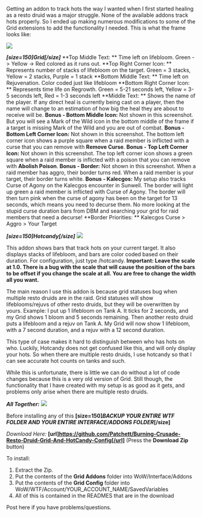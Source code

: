 Getting an addon to track hots the way I wanted when I first started healing as a resto druid was a major struggle. None of the available addons track hots properly. So I ended up making numerous modifications to some of the Grid extensions to add the functionality I needed. This is what the frame looks like:

![](http://puu.sh/mrxaH/f2ecc2d2e2.png)

***[size=150]Grid[/size]***
**Top Middle Text: ** Time left on lifebloom. Green -> Yellow -> Red colored as it runs out.
**Top Right Corner Icon: ** Represents number of stacks of lifebloom on the target. Green = 3 stacks, Yellow = 2 stacks, Purple = 1 stack
**Bottom Middle Text: ** Time left on Rejuvenation. Color coded just like lifebloom
**Bottom Right Corner Icon: ** Represents time life on Regrowth. Green = 5-21 seconds left, Yellow = 3-5 seconds left, Red = 1-3 seconds left
**Middle Text: ** Shows the name of the player. If any direct heal is currently being cast on a player, then the name will change to an estimation of how big the heal they are about to receive will be. 
**Bonus - Bottom Middle Icon:** Not shown in this screenshot. But you will see a Mark of the Wild icon in the bottom middle of the frame if a target is missing Mark of the Wild and you are out of combat. 
**Bonus - Bottom Left Corner Icon:** Not shown in this screenshot. The bottom left corner icon shows a purple square when a raid member is inflicted with a curse that you can remove with **Remove Curse**.
**Bonus - Top Left Corner Icon:** Not shown in this screenshot. The top left corner icon shows a green square when a raid member is inflicted with a poison that you can remove with **Abolish Poison**.
**Bonus - Border:** Not shown in this screenshot. When a raid member has aggro, their border turns red. When a raid member is your target, their border turns white.
**Bonus - Kalecgos:** My setup also tracks Curse of Agony on the Kalecgos encounter in Sunwell. The border will light up green a raid member is inflicted with Curse of Agony. The border will then turn pink when the curse of agony has been on the target for 13 seconds, which means you need to decurse them. No more looking at the stupid curse duration bars from DBM and searching your grid for raid members that need a decurse!
**Border Priorities: ** Kalecgos Curse > Aggro > Your Target

***[size=150]Hotcandy[/size]***
![](https://i.imgur.com/H3e3wEG.png)

This addon shows bars that track hots on your current target. It also displays stacks of lifebloom, and bars are color coded based on their duration. For configuration, just type /hotcandy. **Important: Leave the scale at 1.0. There is a bug with the scale that will cause the position of the bars to be offset if you change the scale at all. You are free to change the width all you want.**

The main reason I use this addon is because grid statuses bug when multiple resto druids are in the raid. Grid statuses will show lifeblooms/rejuvs of other resto druids, but they will be overwritten by yours. Example: I put up 1 lifebloom on Tank A. It ticks for 2 seconds, and my Grid shows 1 bloom and 5 seconds remaining. Then another resto druid puts a lifebloom and a rejuv on Tank A. My Grid will now show 1 lifebloom, with a 7 second duration, and a rejuv with a 12 second duration. 

This type of case makes it hard to distinguish between who has hots on who. Luckily, Hotcandy does not get confused like this, and will only display your hots. So when there are multiple resto druids, I use hotcandy so that I can see accurate hot counts on tanks and such.

While this is unfortunate, there is little we can do without a lot of code changes because this is a very old version of Grid. Still though, the functionality that I have created with my setup is as good as it gets, and problems only arise when there are multiple resto druids.

***All Together:***
![](https://i.imgur.com/yPWVpLV.png)

Before installing any of this **[size=150]*BACKUP YOUR ENTIRE WTF FOLDER AND YOUR ENTIRE INTERFACE/ADDONS FOLDER*[/size]**

*Download Here:*
**[url]https://github.com/Patchett/Burning-Crusade-Resto-Druid-Grid-And-HotCandy-Config[/url]**
(Press the **Download Zip** button)

To install:
1. Extract the Zip. 
2. Put the contents of the **Grid Addons** folder into WoW/Interface/Addons
3. Put the contents of the **Grid Config** folder into WoW/WTF/Account/YOUR_ACCOUNT_NAME/SavedVariables
4. All of this is contained in the READMES that are in the download

Post here if you have problems/questions.
